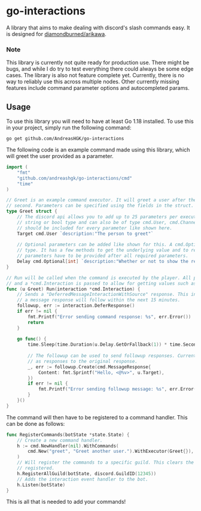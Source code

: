 # go-interactions

A library that aims to make dealing with discord's slash commands easy.
It is designed for [diamondburned/arikawa](https://github.com/diamondburned/arikawa).

### Note

This library is currently not quite ready for production use.
There might be bugs, and while I do try to test everything there could always be some edge cases.
The library is also not feature complete yet.
Currently, there is no way to reliably use this across multiple nodes.
Other currently missing features include command parameter options and autocompleted params.

## Usage

To use this library you will need to have at least Go 1.18 installed.
To use this in your project, simply run the following command:
```
go get github.com/AndreasHGK/go-interactions
```
The following code is an example command made using this library, which will greet the user provided as a parameter.
```go
import (
    "fmt"
    "github.com/andreashgk/go-interactions/cmd"
    "time"
)

// Greet is an example command executor. It will greet a user after the delay specified, otherwise send it in one
// second. Parameters can be specified using the fields in the struct.
type Greet struct {
    // The discord api allows you to add up to 25 parameters per executor. These parameters can be any int, float,
    // string or bool type and can also be of type cmd.User, cmd.Channel, cmd.Mentionable, cmd.Role. The description
    // should be included for every parameter like shown here.
    Target cmd.User `description:"The person to greet"`
    
    // Optional parameters can be added like shown for this. A cmd.Optional[] needs to be wrapped around the parameter
    // type. It has a few methods to get the underlying value and to return whether the value was provided. All optional
    // parameters have to be provided after all required parameters.
    Delay cmd.Optional[int] `description:"Whether or not to show the response publicly"`
}

// Run will be called when the command is executed by the player. All parameter values will be set inside the struct,
// and a *cmd.Interaction is passed to allow for getting values such as the sender and has methods to send responses.
func (u Greet) Run(interaction *cmd.Interaction) {
    // Sends a "DeferredMessageInteractionWithSource" response. This indicates that the bot has received the command and
    // a message response will follow within the next 15 minutes.
    followup, err := interaction.DeferResponse()
    if err != nil {
        fmt.Printf("Error sending command response: %s", err.Error())
        return
    }
    
    go func() {
        time.Sleep(time.Duration(u.Delay.GetOrFallback(1)) * time.Second)
        
        // The followup can be used to send followup responses. Currently, these can only be messages. They will show
        // as responses to the original response.
        _, err := followup.Create(cmd.MessageResponse{
            Content: fmt.Sprintf("Hello, <@%v>", u.Target),
        })
        if err != nil {
            fmt.Printf("Error sending followup message: %s", err.Error())
        }
    }()
}
```

The command will then have to be registered to a command handler.
This can be done as follows:
```go
func RegisterCommands(botState *state.State) {
	// Create a new command handler.
	h := cmd.NewHandler(nil).WithCommands(
		cmd.New("greet", "Greet another user.").WithExecutor(Greet{}),
	)
	// Will register the commands to a specific guild. This clears the list of commands that are pending to be
	// registered.
	h.RegisterAllGuild(botState, discord.GuildID(12345))
	// Adds the interaction event handler to the bot.
	h.Listen(botState)
}
```
This is all that is needed to add your commands!